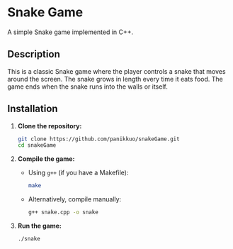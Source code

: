 # Snake Game

A simple Snake game implemented in C++.

## Description

This is a classic Snake game where the player controls a snake that moves around the screen. The snake grows in length every time it eats food. The game ends when the snake runs into the walls or itself.

## Installation

1. **Clone the repository:**

    ```bash
    git clone https://github.com/panikkuo/snakeGame.git
    cd snakeGame
    ```

2. **Compile the game:**

    - Using `g++` (if you have a Makefile):

      ```bash
      make
      ```

    - Alternatively, compile manually:

      ```bash
      g++ snake.cpp -o snake
      ```

3. **Run the game:**

    ```bash
    ./snake
    ```
